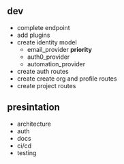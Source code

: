 ## dev 
* complete endpoint 
* add plugins
* create identity model
  * email\_provider **priority**
  * auth0\_provider
  * automation\_provider
* create auth routes
* create create org and profile routes
* create project routes

## presintation
* architecture
* auth
* docs
* ci/cd
* testing

